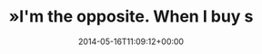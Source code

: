 ---
retweeted: false
source: <a href="http://twitter.com" rel="nofollow">Twitter Web Client</a>
entities:
  hashtags: []
  symbols: []
  user_mentions: []
  urls:
  - url: http://t.co/0Mv9v9zuXJ
    expanded_url: http://imgur.com/a/VpBJt
    display_url: imgur.com/a/VpBJt
    indices:
    - '71'
    - '93'
display_text_range:
- '0'
- '93'
favorite_count: '0'
id_str: '467260473969491968'
truncated: false
retweet_count: '0'
id: '467260473969491968'
possibly_sensitive: false
created_at: Fri May 16 11:09:12 +0000 2014
favorited: false
full_text: "»I'm the opposite. When I buy something I get this depressed feeling.«"
lang: en
quote_url: http://imgur.com/a/VpBJt
tags:
- pesos:twitter
date: '2014-05-16T11:09:12+00:00'
src: https://twitter.com/bascht/status/467260473969491968
original_url: https://twitter.com/bascht/status/467260473969491968
type: twitter_tweet
text: "»I'm the opposite. When I buy something I get this depressed feeling.«"
title: "»I'm the opposite. When I buy s"

---
